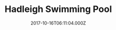 ---
date: 2017-10-16T06:11:04.000Z
title: Hadleigh Swimming Pool
latitude: 52.04454122139633
longitude: 0.9586564785024496
category: checkin
---